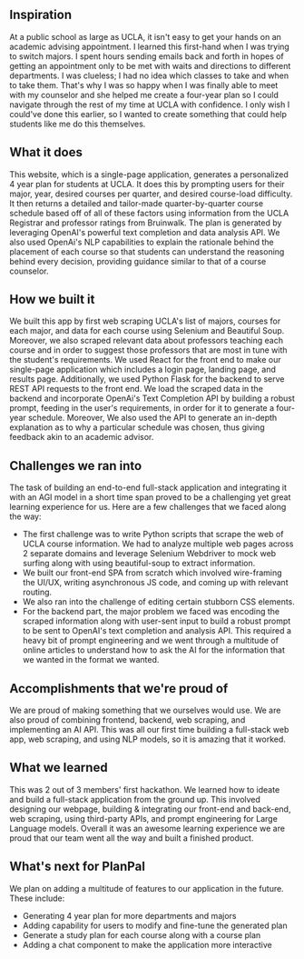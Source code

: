 ## Inspiration
At a public school as large as UCLA, it isn't easy to get your hands on an academic advising appointment. I learned this first-hand when I was trying to switch majors. I spent hours sending emails back and forth in hopes of getting an appointment only to be met with waits and directions to different departments. I was clueless; I had no idea which classes to take and when to take them. That's why I was so happy when I was finally able to meet with my counselor and she helped me create a four-year plan so I could navigate through the rest of my time at UCLA with confidence. I only wish I could've done this earlier, so I wanted to create something that could help students like me do this themselves.

## What it does
This website, which is a single-page application, generates a personalized 4 year plan for students at UCLA. It does this by prompting users for their major, year, desired courses per quarter, and desired course-load difficulty. It then returns a detailed and tailor-made quarter-by-quarter course schedule based off of all of these factors using information from the UCLA Registrar and professor ratings from Bruinwalk. The plan is generated by leveraging OpenAI's powerful text completion and data analysis API. We also used OpenAi's NLP capabilities to explain the rationale behind the placement of each course so that students can understand the reasoning behind every decision, providing guidance similar to that of a course counselor.

## How we built it
We built this app by first web scraping UCLA's list of majors, courses for each major, and data for each course using Selenium and Beautiful Soup. Moreover, we also scraped relevant data about professors teaching each course and in order to suggest those professors that are most in tune with the student's requirements. We used React for the front end to make our single-page application which includes a login page, landing page, and results page. Additionally, we used Python Flask for the backend to serve REST API requests to the front end. We load the scraped data in the backend and incorporate OpenAi's Text Completion API by building a robust prompt, feeding in the user's requirements, in order for it to generate a four-year schedule. Moreover, We also used the API to generate an in-depth explanation as to why a particular schedule was chosen, thus giving feedback akin to an academic advisor.

## Challenges we ran into
The task of building an end-to-end full-stack application and integrating it with an AGI model in a short time span proved to be a challenging yet great learning experience for us. Here are a few challenges that we faced along the way:
- The first challenge was to write Python scripts that scrape the web of UCLA course information. We had to analyze multiple web pages across 2 separate domains and leverage Selenium Webdriver to mock web surfing along with using beautiful-soup to extract information.
- We built our front-end SPA from scratch which involved wire-framing the UI/UX, writing asynchronous JS code, and coming up with relevant routing.
- We also ran into the challenge of editing certain stubborn CSS elements.
- For the backend part, the major problem we faced was encoding the scraped information along with user-sent input to build a robust prompt to be sent to OpenAI's text completion and analysis API. This required a heavy bit of prompt engineering and we went through a multitude of online articles to understand how to ask the AI for the information that we wanted in the format we wanted.

## Accomplishments that we're proud of
We are proud of making something that we ourselves would use. We are also proud of combining frontend, backend, web scraping, and implementing an AI API. This was all our first time building a full-stack web app, web scraping, and using NLP models, so it is amazing that it worked.

## What we learned
This was 2 out of 3 members' first hackathon. We learned how to ideate and build a full-stack application from the ground up. This involved designing our webpage, building & integrating our front-end and back-end, web scraping, using third-party APIs, and prompt engineering for Large Language models. Overall it was an awesome learning experience we are proud that our team went all the way and built a finished product.

## What's next for PlanPal
We plan on adding a multitude of features to our application in the future. These include:
- Generating 4 year plan for more departments and majors
- Adding capability for users to modify and fine-tune the generated plan
- Generate a study plan for each course along with a course plan
- Adding a chat component to make the application more interactive
